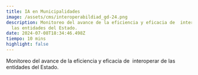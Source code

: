 ```yaml
---
title: IA en Municipalidades
image: /assets/cms/interoperabildiad_gd-24.png
description: Monitoreo del avance de la eficiencia y eficacia de  interoperar de
  las entidades del Estado.
date: 2024-07-08T18:34:46.498Z
tiempo: 10 mins
highlight: false
---
```

<!--StartFragment-->

Monitoreo del avance de la eficiencia y eficacia de  interoperar de las entidades del Estado.

<!--EndFragment-->